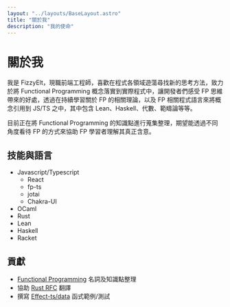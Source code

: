 ```yaml
---
layout: "../layouts/BaseLayout.astro"
title: "關於我"
description: "我的使命"
---
```


# 關於我

我是 FizzyElt，現職前端工程師，喜歡在程式各領域遊蕩尋找新的思考方法，致力於將 Functional Programming 概念落實到實際程式中，讓開發者們感受 FP 思維帶來的好處，透過在持續學習關於 FP 的相關理論，以及 FP 相關程式語言來將概念引用到 JS/TS 之中，其中包含 Lean、Haskell、代數、範疇論等等。

目前正在將 Functional Programming 的知識點進行蒐集整理，期望能透過不同角度看待 FP 的方式來協助 FP 學習者理解其真正含意。

## 技能與語言

- Javascript/Typescript
  - React
  - fp-ts
  - jotai
  - Chakra-UI
- OCaml
- Rust
- Lean
- Haskell
- Racket

## 貢獻

- [Functional Programming](https://github.com/FizzyElt/functional-programming) 名詞及知識點整理
- 協助 [Rust RFC](https://github.com/rust-tw/rfcs-tw) 翻譯
- 撰寫 [Effect-ts/data](https://github.com/Effect-TS/data) 函式範例/測試
